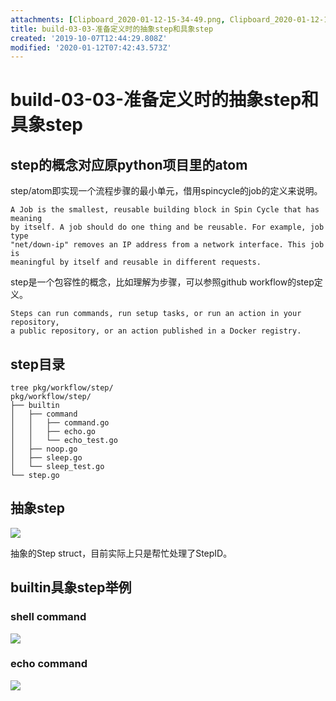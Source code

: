 ```yaml
---
attachments: [Clipboard_2020-01-12-15-34-49.png, Clipboard_2020-01-12-15-41-26.png, Clipboard_2020-01-12-15-42-43.png]
title: build-03-03-准备定义时的抽象step和具象step
created: '2019-10-07T12:44:29.808Z'
modified: '2020-01-12T07:42:43.573Z'
---
```


# build-03-03-准备定义时的抽象step和具象step

## step的概念对应原python项目里的atom

step/atom即实现一个流程步骤的最小单元，借用spincycle的job的定义来说明。

```
A Job is the smallest, reusable building block in Spin Cycle that has meaning
by itself. A job should do one thing and be reusable. For example, job type
"net/down-ip" removes an IP address from a network interface. This job is
meaningful by itself and reusable in different requests.
```

step是一个包容性的概念，比如理解为步骤，可以参照github workflow的step定义。

```
Steps can run commands, run setup tasks, or run an action in your repository, 
a public repository, or an action published in a Docker registry.
```

## step目录

```
tree pkg/workflow/step/
pkg/workflow/step/
├── builtin
│   ├── command
│   │   ├── command.go
│   │   ├── echo.go
│   │   └── echo_test.go
│   ├── noop.go
│   ├── sleep.go
│   └── sleep_test.go
└── step.go
```

## 抽象step 

![](@attachment/Clipboard_2020-01-12-15-34-49.png)

抽象的Step struct，目前实际上只是帮忙处理了StepID。

## builtin具象step举例

### shell command

![](@attachment/Clipboard_2020-01-12-15-41-26.png)

### echo command

![](@attachment/Clipboard_2020-01-12-15-42-43.png)




